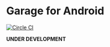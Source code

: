 Garage for Android
=================

[![Circle CI](https://circleci.com/gh/sys1yagi/garage-android.svg?style=svg)](https://circleci.com/gh/sys1yagi/garage-android)

__UNDER DEVELOPMENT__
